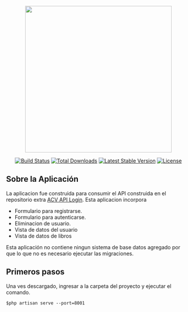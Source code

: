 <p align="center"><a href="https://laravel.com" target="_blank"><img src="https://raw.githubusercontent.com/laravel/art/master/logo-lockup/5%20SVG/2%20CMYK/1%20Full%20Color/laravel-logolockup-cmyk-red.svg" width="400"></a></p>

<p align="center">
<a href="https://travis-ci.org/laravel/framework"><img src="https://travis-ci.org/laravel/framework.svg" alt="Build Status"></a>
<a href="https://packagist.org/packages/laravel/framework"><img src="https://img.shields.io/packagist/dt/laravel/framework" alt="Total Downloads"></a>
<a href="https://packagist.org/packages/laravel/framework"><img src="https://img.shields.io/packagist/v/laravel/framework" alt="Latest Stable Version"></a>
<a href="https://packagist.org/packages/laravel/framework"><img src="https://img.shields.io/packagist/l/laravel/framework" alt="License"></a>
</p>

## Sobre la Aplicación

La aplicacion fue construida para consumir el API construida en el repositorio extra [ACV API Login](https://github.com/govydev/acv-api-login).
Esta aplicacion incorpora

- Formulario para registrarse.
- Formulario para autenticarse.
- Eliminacion de usuario.
- Vista de datos del usuario
- Vista de datos de libros


Esta aplicación no contiene ningun sistema de base datos agregado por que lo que no es necesario ejecutar las migraciones.

## Primeros pasos
Una ves descargado, ingresar a la carpeta del proyecto y ejecutar el comando.

    $php artisan serve --port=8001


